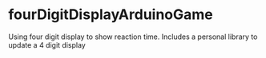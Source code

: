 # fourDigitDisplayArduinoGame
Using four digit display to show reaction time. Includes a personal library to update a 4 digit display
